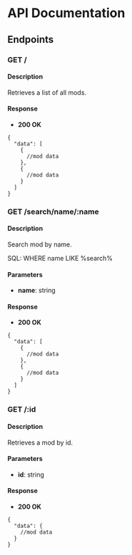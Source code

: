 # API Documentation

## Endpoints

### GET /

#### Description
Retrieves a list of all mods.

#### Response
- **200 OK**

```
{
  "data": [
    {
      //mod data
    },
    {
      //mod data
    }
  ]
} 

```

### GET /search/name/:name

#### Description
Search mod by name.

SQL: WHERE name LIKE %search%

#### Parameters
- **name**: string

#### Response
- **200 OK**

```
{
  "data": [
    {
      //mod data
    },
    {
      //mod data
    }
  ]
}  
```

### GET /:id

#### Description
Retrieves a mod by id.

#### Parameters
- **id**: string

#### Response
- **200 OK**

```
{
  "data": {
    //mod data
  }
}
```
